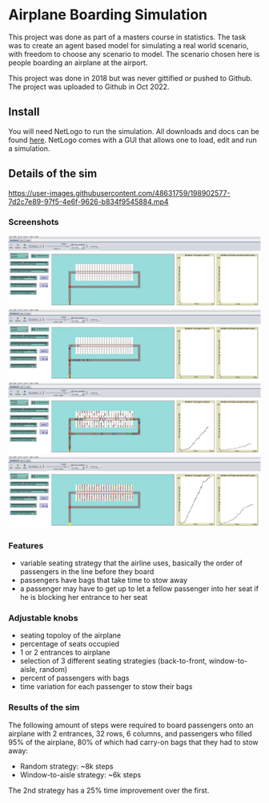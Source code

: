 # Airplane Boarding Simulation

This project was done as part of a masters course in statistics. The task was to create an agent based model for simulating a real world scenario, with freedom to choose any scenario to model. The scenario chosen here is people boarding an airplane at the airport.

This project was done in 2018 but was never gittified or pushed to Github. The project was uploaded to Github in Oct 2022.

## Install

You will need NetLogo to run the simulation. All downloads and docs can be found [here](https://ccl.northwestern.edu/netlogo/). NetLogo comes with a GUI that allows one to load, edit and run a simulation.

## Details of the sim

https://user-images.githubusercontent.com/48631759/198902577-7d2c7e89-97f5-4e6f-9626-b834f9545884.mp4

### Screenshots

![Setup](/Screenshots/0_setup.png?raw=true "Setup")
![Start](/Screenshots/1_start.png?raw=true "Start")
![Mid](/Screenshots/2_mid.png?raw=true "Mid")
![End](/Screenshots/3_end.png?raw=true "End")

### Features

- variable seating strategy that the airline uses, basically the order of passengers in the line before they board
- passengers have bags that take time to stow away
- a passenger may have to get up to let a fellow passenger into her seat if he is blocking her entrance to her seat

### Adjustable knobs

- seating topoloy of the airplane
- percentage of seats occupied
- 1 or 2 entrances to airplane
- selection of 3 different seating strategies (back-to-front, window-to-aisle, random)
- percent of passengers with bags
- time variation for each passenger to stow their bags

### Results of the sim

The following amount of steps were required to board passengers onto an airplane with 2 entrances, 32 rows, 6 columns, and passengers who filled 95% of the airplane, 80% of which had carry-on bags that they had to stow away:
- Random strategy: ~8k steps
- Window-to-aisle strategy: ~6k steps

The 2nd strategy has a 25% time improvement over the first.




